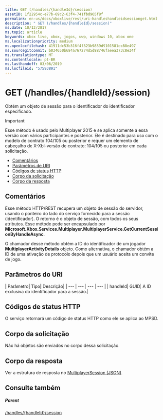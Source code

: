 ```yaml
---
title: GET (/handles/{handleId}/session)
assetID: 1f22954c-e77b-69c2-63f4-741fbd965f8f
permalink: en-us/docs/xboxlive/rest/uri-handleshandleidsessionget.html
description: " GET (/handles/{handleId}/session)"
ms.date: 10/12/2017
ms.topic: article
keywords: xbox live, xbox, jogos, uwp, windows 10, xbox one
ms.localizationpriority: medium
ms.openlocfilehash: 41911dc53b316f4f323b9859d9101581ec88e497
ms.sourcegitcommit: b034650b684a767274d5d88746faeea373c8e34f
ms.translationtype: MT
ms.contentlocale: pt-BR
ms.lasthandoff: 03/06/2019
ms.locfileid: "57593891"
---
```

# <a name="get-handleshandleidsession"></a>GET (/handles/{handleId}/session)
Obtém um objeto de sessão para o identificador do identificador especificado.

> [!IMPORTANT]
> Esse método é usado pelo Multiplayer 2015 e se aplica somente a essa versão com vários participantes e posterior. Ele é destinado para uso com o modelo de contrato 104/105 ou posterior e requer um elemento de cabeçalho de X-Xbl-versão de contrato: 104/105 ou posterior em cada solicitação.

  * [Comentários](#ID4ET)
  * [Parâmetros de URI](#ID4EDB)
  * [Códigos de status HTTP](#ID4EOB)
  * [Corpo da solicitação](#ID4EVB)
  * [Corpo da resposta](#ID4E6B)

<a id="ID4ET"></a>


## <a name="remarks"></a>Comentários

Esse método HTTP/REST recupera um objeto de sessão do servidor, usando o ponteiro do lado do serviço fornecido para a sessão (identificador). O retorno é o objeto de sessão, com todos os seus atributos. Esse método pode ser encapsulado por **Microsoft.Xbox.Services.Multiplayer.MultiplayerService.GetCurrentSessionByHandleAsync**.

O chamador desse método obtém a ID do identificador de um jogador **MultiplayerActivityDetails** objeto. Como alternativa, o chamador obtém a ID de uma ativação de protocolo depois que um usuário aceita um convite de jogo.

<a id="ID4EDB"></a>


## <a name="uri-parameters"></a>Parâmetros do URI

| Parâmetro| Tipo| Descrição|
| --- | --- | --- | --- |
| handleId| GUID| A ID exclusiva do identificador para a sessão.|

<a id="ID4EOB"></a>


## <a name="http-status-codes"></a>Códigos de status HTTP
O serviço retornará um código de status HTTP como ele se aplica ao MPSD.  
<a id="ID4EVB"></a>


## <a name="request-body"></a>Corpo da solicitação

Não há objetos são enviados no corpo dessa solicitação.

<a id="ID4E6B"></a>


## <a name="response-body"></a>Corpo da resposta
Ver a estrutura de resposta no [MultiplayerSession (JSON)](../../json/json-multiplayersession.md).  
<a id="ID4EIC"></a>


## <a name="see-also"></a>Consulte também

<a id="ID4EKC"></a>


##### <a name="parent"></a>Parent

[/handles/{handleId}/session](uri-handleshandleidsession.md)
